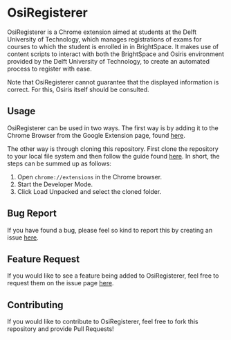 # OsiRegisterer
OsiRegisterer is a Chrome extension aimed at students at the Delft University of Technology,
which manages registrations of exams for courses to which the student is enrolled in in BrightSpace.
It makes use of content scripts to interact with both the BrightSpace and Osiris environment provided by
the Delft University of Technology, to create an automated process to register with ease.

Note that OsiRegisterer cannot guarantee that the displayed information is correct.
For this, Osiris itself should be consulted.

## Usage
OsiRegisterer can be used in two ways. The first way is by adding it to the Chrome Browser from the Google Extension page,
found [here](https://chrome.google.com/webstore/detail/osiregisterer/iicggklabbljhmglclgahmcanlkelhae).

The other way is through cloning this repository. First clone the repository to your local file system and then follow
the guide found [here](https://developer.chrome.com/extensions/getstarted#manifest). In short, the steps can be summed up as follows:
1. Open `chrome://extensions` in the Chrome browser.
2. Start the Developer Mode.
3. Click Load Unpacked and select the cloned folder.

## Bug Report
If you have found a bug, please feel so kind to report this by creating an issue [here](https://github.com/MaxVanDeursen/osiregisterer/issues).

## Feature Request
If you would like to see a feature being added to OsiRegisterer, feel free to request them on the issue page [here](https://github.com/MaxVanDeursen/osiregisterer/issues).

## Contributing
If you would like to contribute to OsiRegisterer, feel free to fork this repository and provide Pull Requests!
